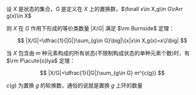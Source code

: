 设 $X$ 是状态的集合，$G$ 是定义在 $X$ 上的置换群，$\forall x\in X,g\in G\rArr g(x)\in X$

则 $X$ 在 $G$ 作用下形成的等价类数量 $|X/G|$ 满足 $\rm Burnside$ 定理：

$$
|X/G|=\dfrac{1}{|G|}\sum_{g\in G}\big|\{x|x\in X,g(x)=x\}\big|
$$

当 $X$ 包含由 $m$ 种元素构成的所有状态(不限制构成状态的单种元素个数)时，有 $\rm P\acute{o}lya$ 定理：

$$
|X/G|=\dfrac{1}{|G|}\sum_{g\in G} m^{c(g)}
$$

$c(g)$ 为置换 $g$ 的轮换数，通俗的说就是置换 $g$ 上环的数量